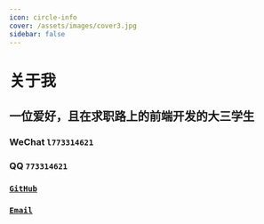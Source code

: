 ```yaml
---
icon: circle-info
cover: /assets/images/cover3.jpg
sidebar: false
---
```


# 关于我

## 一位爱好，且在求职路上的前端开发的大三学生

### WeChat `l773314621`
### QQ `773314621`
###  [`GitHub`](https://github.com/wuwenlong12)
###  [`Email`](mailto:773314621@qq.com)



